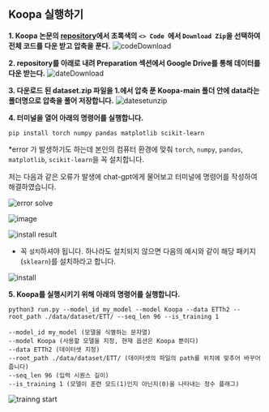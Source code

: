 ## Koopa 실행하기

**1. Koopa 논문의 [repository](https://github.com/thuml/Koopa/tree/main)에서 초록색의 `<> Code `에서 `Download Zip`을 선택하여 전체 코드를 다운 받고 압축을 푼다.**
![codeDownload](https://github.com/qor6/NeuralNetwork_donga/assets/87318054/2d13fc65-ba12-43d4-85a5-1b40ef4b19b7)


**2. repository를 아래로 내려 Preparation 섹션에서 Google Drive를 통해 데이터를 다운 받는다.**
![dateDownload](https://github.com/qor6/NeuralNetwork_donga/assets/87318054/b08a43d5-24c2-48b6-9c41-ee0f929b8706)


**3. 다운로드 된 dataset.zip 파일을 1.에서 압축 푼 Koopa-main 폴더 안에 data라는 폴더명으로 압축을 풀어 저장합니다.**
![datesetunzip](https://github.com/qor6/NeuralNetwork_donga/assets/87318054/325a1527-5394-4af5-b9f4-872126b4699c)


**4. 터미널을 열어 아래의 명령어를 실행합니다.**
```console
pip install torch numpy pandas matplotlib scikit-learn
```


*error 가 발생하기도 하는데 본인의 컴퓨터 환경에 맞춰 `torch`, `numpy`, `pandas`, `matplotlib`, `scikit-learn`을 꼭 설치합니다.

저는 다음과 같은 오류가 발생에 chat-gpt에게 물어보고 터미널에 명령어를 작성하여 해결하였습니다.

![error solve](https://github.com/qor6/NeuralNetwork_donga/assets/87318054/d1924130-a5cb-4344-83d8-7aeb1454ba13)

![image](https://github.com/qor6/NeuralNetwork_donga/assets/87318054/4ce7279b-e4db-4ad8-aa70-ad6c500184b1)

![install result](https://github.com/qor6/NeuralNetwork_donga/assets/87318054/322a4ebf-d46c-4b75-a3ac-df641f5f5e8d)

* 꼭 `설치`하셔야 됩니다. 하나라도 설치되지 않으면 다음의 예시와 같이 해당 패키지(`sklearn`)를 설치하라고 합니다.

![install](https://github.com/qor6/NeuralNetwork_donga/assets/87318054/249a709b-f919-4d06-af9a-1bb049be307b)


**5. Koopa를 실행시키기 위해 아래의 명령어를 실행합니다.**
```console
python3 run.py --model_id my_model --model Koopa --data ETTh2 --root_path ./data/dataset/ETT/ --seq_len 96 --is_training 1
```

```console
--model_id my_model (모델을 식별하는 문자열)
--model Koopa (사용할 모델을 지정, 현재 옵션은 Koopa 뿐이다)
--data ETTh2 (데이터셋 지정)
--root_path ./data/dataset/ETT/ (데이터셋의 파일의 path를 위치에 맞추어 바꾸어 줍니다)
--seq_len 96 (입력 시퀀스 길이)
--is_training 1 (모델이 훈련 모드(1)인지 아닌지(0)을 나타내는 정수 플래그)
```
![trainng start](https://github.com/qor6/NeuralNetwork_donga/assets/87318054/320dd921-4176-43ec-abc2-fb9a81f6a2eb)
